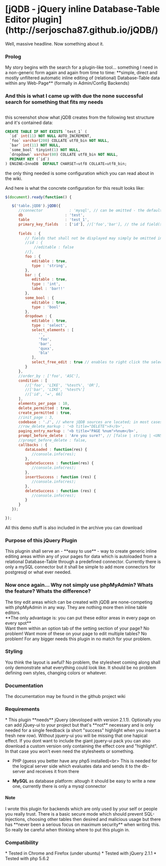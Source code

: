 <h1>[jQDB - jQuery inline Database-Table Editor plugin](http://serjoscha87.github.io/jQDB/)</h1>

Well, massive headline. Now something about it.

<h3>Prolog</h3>
My story begins with the search for a plugin-like tool... something I need in a non-generic form again and again from time to time:
**simple, direct and mostly unfiltered automatic inline editing of (relational) Database-Table data within any  Web-Page** (formally in  Admin/Config Backends)

<h3>And this is what I came up with due the none successful search for something that fits my needs</h3>
<img src="https://cloud.githubusercontent.com/assets/4697715/10541073/5b3a420a-740e-11e5-8a9b-148e70a9db64.png" alt="" />

this screenshot show what jQDB creates from the following test structure and it's contained data:

```sql
CREATE TABLE IF NOT EXISTS `test_1` (
  `id` int(11) NOT NULL AUTO_INCREMENT,
  `foo` varchar(200) COLLATE utf8_bin NOT NULL,
  `bar` int(11) NOT NULL,
  `some_bool` tinyint(1) NOT NULL,
  `dropdown` varchar(80) COLLATE utf8_bin NOT NULL,
  PRIMARY KEY (`id`)
) ENGINE=InnoDB  DEFAULT CHARSET=utf8 COLLATE=utf8_bin;
```
the only thing needed is some configuration which you can read about in the wiki.

And here is what the concrete configuration for this result looks like:

```javascript
$(document).ready(function() {

   $('table.jQDB').jQDB({
      //connector            : 'mysql', // can be omitted - the default connector is mysql
      db                   : 'test',
      table                : 'test_1',
      primary_key_fields   : ['id'], //['foo','bar'], // the id field(s) of the table declared using an array.. example: composed PK from ['name','surname','address']
      
      fields : {
         // fields that shall not be displayed may simply be omitted in the conf
         //id : {
             //editable : false
         //},
         foo : {
            editable : true,
            type : 'string',
         },
         bar : {
            editable : true,
            type : 'int',
            label : 'bar!!'
         },
         some_bool : {
            editable : true,
            type : 'bool'
         },
         dropdown : {
            editable : true,
            type : 'select',
            select_elements : [
               '',
               'foo',
               'bar',
               'quxx',
               'bla'
            ],
            select_free_edit : true // enables to right click the select box to enter a free value
         }
      },
      //order_by : ['foo', 'ASC'],
      condition : [
         //['foo', 'LIKE', '%test%', 'OR'],
         //['bar', 'LIKE', '%test%']
         //['id', '=', 66]
      ],
      elements_per_page : 10,
      delete_permitted : true,
      create_permitted : true,
      //init_page : 3,
      codebase : './', // where jQDB sources are located; in most cases this prop can be bypassed
      //row_delete_markup : '<b title="DELETE">X</b>',
      paging_entry_markup : '<b title="PAGE %num">%num</b>',
      prompt_before_delete : 'Are you sure?', // [false | string | <UNSET/property completely omitted>] ; don't use true
      //prompt_before_delete : false,
      callbacks : {
         dataLoaded : function(res) {
            //console.info(res);
         },
         updateSuccess : function(res) {
            //console.info(res);
         },
         insertSuccess : function (res) {
            //console.info(res);
         },
         deleteSuccess : function (res) {
            //console.info(res);
         }
      }
   });

});
```

All this demo stuff is also included in the archive you can download

<h3>Purpose of this jQuery Plugin</h3>
This plugnin shall serve an - **easy to use** - way to create generic inline editing areas within any of your pages for data which is autoloaded from a relational Database-Table through a predefined connector. Currently there is only a mySQL connector but it shall be simple to add more connectors for postgresql or what ever needed.

<h3>Now once again... Why not simply use phpMyAdmin? Whats the feature? Whats the difference?</h3>
The tiny edit areas which can be created with jQDB are none-competing with phpMyAdmin in any way. They are nothing more then inline table editors.<br/>
**The only advantage is: you can put these editor areas in every page on every spot**<br/>
Want them within an option tab of the setting section of your page? No problem! Want more of these on your page to edit multiple tables? No problem! For any bigger needs this plugin in no match for your problem.

<h3>Styling</h3>
You think the layout is awful? No problem, the stylesheet coming along shall only demonstrate what everything could look like. It should be no problem defining own styles, changing colors or whatever.

<h3>Documentation</h3>
The documentation may be found in the github project wiki

<h3>Requirements</h3>
* This plugin **needs** jQuery (devoloped with version 2.1.1). Optionally you can add jQuey-ui to your project but that's **not** necessary and is only needed for a single feedback (a short "success" highlight when you insert a fresh new row). Without jquery-ui you will be missing that one hapical effect. If you dont want to include the giant jquery-ui pack you can also download a custom version only containing the effect core and "highlight". In that case you won't even need the stylesheets or something.

* PHP (guess you better have any php5 installed)<br\>
This is needed for the logical server side which evaluates data and sends it to the db-server and receives it from there

* **MySQL** as database platform: altough it should be easy to write a new one, currently there is only a mysql connector

<h4>Note</h4>
I wrote this plugin for backends which are only used by your self or people you really trust. There is a basic secure mode which should prevent SQL-Injections, choosing other tables then desired and malicious usage but there has **never been a serious focus on maximum security** when writing this. So really be careful when thinking where to put this plugin in.

<h3>Compatibility</h3>
* Tested in Chrome and Firefox (under ubuntu)
* Tested with jQuery 2.1.1
* Tested with php 5.6.2
